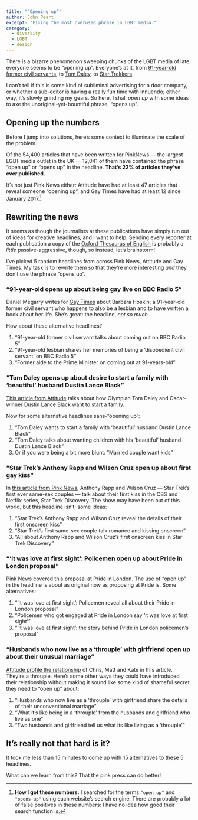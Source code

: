 ```yaml
---
title: "“Opening up”"
author: John Peart
excerpt: "Fixing the most overused phrase in LGBT media."
category:
  - diversity
  - LGBT
  - design
---
```


There is a bizarre phenomenon sweeping chunks of the LGBT media of late: everyone seems to be “opening up”. Everyone’s at it, from [91-year-old former civil servants](http://www.gaytimes.co.uk/life/99374/91-year-old-opens-gay-live-bbc-radio-5/), to [Tom Daley](https://attitude.co.uk/article/16037/tom-daley-opens-up-about-desire-to-start-a-family-with-beautiful-husband-dustin-lance-black/), to [Star Trekkers](http://www.pinknews.co.uk/2018/01/04/star-treks-anthony-rapp-and-wilson-cruz-open-up-about-first-gay-kiss/). 

I can’t tell if this is some kind of subliminal advertising for a door company, or whether a sub-editor is having a really fun time with innuendo; either way, it’s slowly grinding my gears. So here, I shall *open up* with some ideas to axe the unoriginal-yet-bountiful phrase, “opens up”.

## Opening up the numbers

Before I jump into solutions, here’s some context to illuminate the scale of the problem.

Of the 54,400 articles that have been written for PinkNews — the largest LGBT media outlet in the UK — 12,041 of them have contained the phrase “open up” or “opens up” in the headline. **That’s 22% of articles they’ve ever published.**

It’s not just Pink News either: Attitude have had at least 47 articles that reveal someone “opening up”, and Gay Times have had at least 12 since January 2017.[^1]

[^1]: **How I got these numbers:** I searched for the terms `"open up"` and `"opens up"` using each website’s search engine. There are probably a lot of false positives in these numbers: I have no idea how good their search function is.

## Rewriting the news

It seems as though the journalists at these publications have simply run out of ideas for creative headlines; and I want to help. Sending every reporter at each publication a copy of the [Oxford Thesaurus of English](https://global.oup.com/academic/product/oxford-thesaurus-of-english-s-au-9780199560813?lang=en&cc=fr) is probably a *little* passive-aggressive, though, so instead, let’s brainstorm! 

I’ve picked 5 random headlines from across Pink News, Attitude and Gay Times. My task is to rewrite them so that they’re more interesting *and* they don’t use the phrase “opens up”.

### “91-year-old opens up about being gay live on BBC Radio 5”

Daniel Megarry writes for [Gay Times](http://www.gaytimes.co.uk/life/99374/91-year-old-opens-gay-live-bbc-radio-5/) about Barbara Hoskin; a 91-year-old former civil servant who happens to also be a lesbian and to have written a book about her life. She’s great: the headline, *not so much*.

How about these alternative headlines?

1. “91-year-old former civil servant talks about coming out on BBC Radio 5”
2. “91-year-old lesbian shares her memories of being a ‘disobedient civil servant’ on BBC Radio 5”
3. “Former aide to the Prime Minister on coming out at 91-years-old”

### “Tom Daley opens up about desire to start a family with ‘beautiful’ husband Dustin Lance Black”

[This article from Attitude](https://attitude.co.uk/article/16037/tom-daley-opens-up-about-desire-to-start-a-family-with-beautiful-husband-dustin-lance-black/) talks about how Olympian Tom Daley and Oscar-winner Dustin Lance Black want to start a family.

Now for some alternative headlines sans-“opening up”:

1. “Tom Daley wants to start a family with ‘beautiful’ husband Dustin Lance Black”
2. “Tom Daley talks about wanting children with his ‘beautiful’ husband Dustin Lance Black”
3. Or if you were being a bit more blunt: “Married couple want kids”

### “Star Trek’s Anthony Rapp and Wilson Cruz open up about first gay kiss”

In [this article from Pink News](http://www.pinknews.co.uk/2018/01/04/star-treks-anthony-rapp-and-wilson-cruz-open-up-about-first-gay-kiss/), Anthony Rapp and Wilson Cruz — Star Trek’s first ever same-sex couples — talk about their first kiss in the CBS and Netflix series, Star Trek Discovery. The show may have been out of this world, but this headline isn’t; some ideas:

1. “Star Trek’s Anthony Rapp and Wilson Cruz reveal the details of their first onscreen kiss”
2. “Star Trek’s first same-sex couple talk romance and kissing onscreen”
3. “All about Anthony Rapp and Wilson Cruz’s first onscreen kiss in Star Trek Discovery”

### “‘It was love at first sight’: Policemen open up about Pride in London proposal”

Pink News covered [this proposal at Pride in London](http://www.pinknews.co.uk/2016/06/27/it-was-love-at-first-sight-policemen-open-up-about-pride-in-london-proposal/). The use of “open up” in the headline is about as original now as proposing at Pride is. Some alternatives: 

1. “‘It was love at first sight’: Policemen reveal all about their Pride in London proposal”
2. “Policemen who got engaged at Pride in London say ‘it was love at first sight’”
3. “‘It was love at first sight’: the story behind Pride in London policemen’s proposal”

### “Husbands who now live as a ‘throuple’ with girlfriend open up about their unusual marriage”

[Attitude profile the relationship](https://attitude.co.uk/article/16444/husbands-who-now-live-as-a-throuple-with-girlfriend-open-up-about-their-unusual-marriage/) of Chris, Matt and Kate in this article. They’re a throuple. Here’s some other ways they could have introduced their relationship without making it sound like some kind of shameful secret they need to “open up” about:

1. “Husbands who now live as a ‘throuple’ with girlfriend share the details of their unconventional marriage”
2. “What it’s like being in a ‘throuple’ from the husbands and girlfriend who live as one”
3. “Two husbands and girlfriend tell us what its like living as a ‘throuple’”

## It’s really not that hard is it?

It took me less than 15 minutes to come up with 15 alternatives to these 5 headlines. 

What can we learn from this? That the pink press can do better!